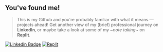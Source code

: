 ## You've found me!

> This is my Github and you're probably familiar with what it means — projects ahead!
> Get another view of my (brief) professional journey on **LinkedIn**, or maybe take a look at some of my *\~note taking\~* on **Replit**.

[![Linkedin Badge](https://img.shields.io/badge/-still%20brief%20journey-blue?style=flat&logo=Linkedin&logoColor=white)](https://www.linkedin.com/in/lucasrgcruz/)
[![Replit](https://img.shields.io/badge/-note%20taking%20:D-black?style=flat&logo=Replit&logoColor=white)](https://replit.com/@sbohfm)
